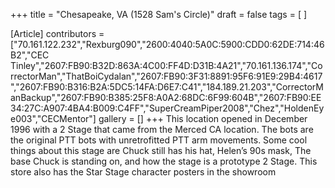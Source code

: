 +++
title = "Chesapeake, VA (1528 Sam's Circle)"
draft = false
tags = [ ]

[Article]
contributors = ["70.161.122.232","Rexburg090","2600:4040:5A0C:5900:CDD0:62DE:714:46B2","CEC Tinley","2607:FB90:B32D:863A:4C00:FF4D:D31B:4A21","70.161.136.174","CorrectorMan","ThatBoiCydalan","2607:FB90:3F31:8891:95F6:91E9:29B4:4617","2607:FB90:B316:B2A:5DC5:14FA:D6E7:C41","184.189.21.203","CorrectorManBackup","2607:FB90:B385:25F8:A0A2:68DC:6F99:604B","2607:FB90:EE34:27C:A907:4BA4:B009:C4FF","SuperCreamPiper2008","Chez","HoldenEye003","CECMentor"]
gallery = []
+++
This location opened in December 1996 with a 2 Stage that came from the Merced CA location. The bots are the original PTT bots with unretrofitted PTT arm movements. Some cool things about this stage are Chuck still has his hat, Helen’s 90s mask, The base Chuck is standing on, and how the stage is a prototype 2 Stage. This store also has the Star Stage character posters in the showroom